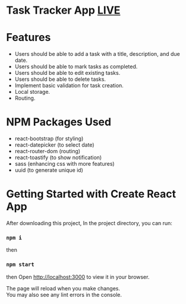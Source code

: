 # Task Tracker App [LIVE](https://dyspach.vercel.app/)

# Features

- Users should be able to add a task with a title, description, and due date.
- Users should be able to mark tasks as completed.
- Users should be able to edit existing tasks.
- Users should be able to delete tasks.
- Implement basic validation for task creation.
- Local storage.
- Routing.

# NPM Packages Used

- react-bootstrap (for styling)
- react-datepicker (to select date)
- react-router-dom (routing)
- react-toastify (to show notification)
- sass (enhancing css with more features)
- uuid (to generate unique id)

# Getting Started with Create React App


After downloading this project, In the project directory, you can run:
### `npm i`
then
### `npm start`
then
Open [http://localhost:3000](http://localhost:3000) to view it in your browser.

The page will reload when you make changes.\
You may also see any lint errors in the console.

